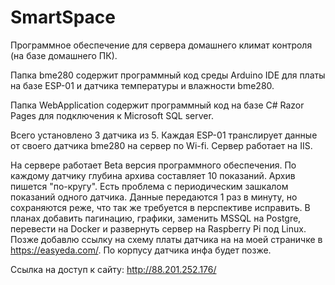 # SmartSpace
Программное обеспечение для сервера домашнего климат контроля (на базе домашнего ПК).

Папка bme280 содержит программный код среды Arduino IDE для платы на базе ESP-01 и датчика температуры и влажности bme280. 

Папка WebApplication содержит программный код на базе C# Razor Pages для подключения к Microsoft SQL server.

Всего установлено 3 датчика из 5. Каждая ESP-01 транслирует данные от своего датчика bme280 на сервер по Wi-fi.
Сервер работает на IIS.

На сервере работает Beta версия программного обеспечения. По каждому датчику глубина архива составляет 10 показаний. Архив пишется "по-кругу".
Есть проблема с периодическим зашкалом показаний одного датчика. Данные передаются 1 раз в минуту, но сохраняются реже, что так же требуется в перспективе исправить. В планах добавить пагинацию, графики, заменить MSSQL на Postgre, перевести на Docker и развернуть сервер на Raspberry Pi под Linux.
Позже добавлю ссылку на схему платы датчика на на моей страничке в https://easyeda.com/. По корпусу датчика инфа будет позже.


Ссылка на доступ к сайту:
http://88.201.252.176/
